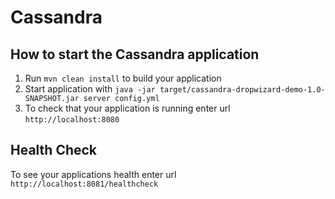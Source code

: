 # Cassandra

How to start the Cassandra application
---

1. Run `mvn clean install` to build your application
1. Start application with `java -jar target/cassandra-dropwizard-demo-1.0-SNAPSHOT.jar server config.yml`
1. To check that your application is running enter url `http://localhost:8080`

Health Check
---

To see your applications health enter url `http://localhost:8081/healthcheck`

